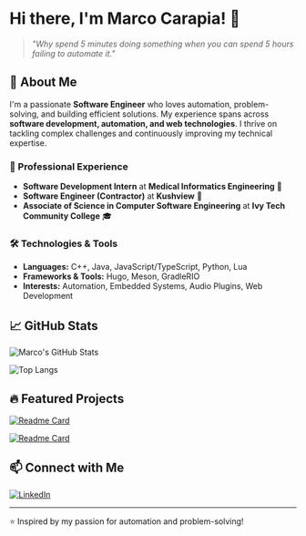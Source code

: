 # Hi there, I'm Marco Carapia! 👋

> *"Why spend 5 minutes doing something when you can spend 5 hours failing to automate it."*

## 🚀 About Me
I'm a passionate **Software Engineer** who loves automation, problem-solving, and building efficient solutions. My experience spans across **software development, automation, and web technologies**. I thrive on tackling complex challenges and continuously improving my technical expertise.

### 💼 Professional Experience
- **Software Development Intern** at **Medical Informatics Engineering** 🏥
- **Software Engineer (Contractor)** at **Kushview** 🎵
- **Associate of Science in Computer Software Engineering** at **Ivy Tech Community College** 🎓

### 🛠️ Technologies & Tools
- **Languages:** C++, Java, JavaScript/TypeScript, Python, Lua
- **Frameworks & Tools:** Hugo, Meson, GradleRIO
- **Interests:** Automation, Embedded Systems, Audio Plugins, Web Development

## 📈 GitHub Stats
![Marco's GitHub Stats](https://github-readme-stats.vercel.app/api?username=martincarapia&show_icons=true&theme=dark)

![Top Langs](https://github-readme-stats.vercel.app/api/top-langs/?username=martincarapia&layout=compact&theme=dark)

## 🔥 Featured Projects
[![Readme Card](https://github-readme-stats.vercel.app/api/pin/?username=martincarapia&repo=DynamicStreamManager&theme=dark)](https://github.com/martincarapia/DynamicStreamManager)

[![Readme Card](https://github-readme-stats.vercel.app/api/pin/?username=martincarapia&repo=GoProStreamRelay&theme=dark)](https://github.com/martincarapia/GoProStreamRelay)

## 📫 Connect with Me
[![LinkedIn](https://img.shields.io/badge/LinkedIn-Profile-blue?style=flat&logo=linkedin)](https://www.linkedin.com/in/mcarapia)

---
⭐️ Inspired by my passion for automation and problem-solving!


<!--
**martincarapia/martincarapia** is a ✨ _special_ ✨ repository because its `README.md` (this file) appears on your GitHub profile.

Here are some ideas to get you started:

- 🔭 I’m currently working on ...
- 🌱 I’m currently learning ...
- 👯 I’m looking to collaborate on ...
- 🤔 I’m looking for help with ...
- 💬 Ask me about ...
- 📫 How to reach me: ...
- 😄 Pronouns: ...
- ⚡ Fun fact: ...
-->
